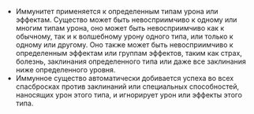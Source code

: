 - Иммунитет применяется к определенным типам урона или эффектам. Существо может быть невосприимчиво к одному или многим типам урона, оно может быть невосприимчиво как к обычному, так и к волшебному урону одного типа, или только к одному или другому. Оно также может быть невосприимчиво к определенным эффектам или группам эффектов, таким как страх, болезнь, заклинания определенного типа или даже все заклинания ниже определенного уровня. 
- Иммунное существо автоматически добивается успеха во всех спасбросках против заклинаний или специальных способностей, наносящих урон этого типа, и игнорирует урон или эффекты этого типа.